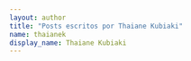 ```yaml
---
layout: author
title: "Posts escritos por Thaiane Kubiaki"
name: thaianek
display_name: Thaiane Kubiaki
---
```

